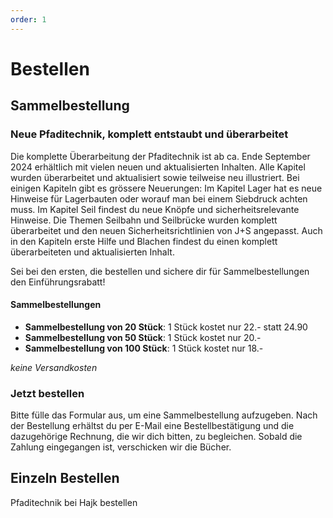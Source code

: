 ```yaml
---
order: 1
---
```

# Bestellen
## Sammelbestellung
### Neue Pfaditechnik, komplett entstaubt und überarbeitet

Die komplette Überarbeitung der Pfaditechnik ist ab ca. Ende September 2024 erhältlich mit vielen neuen und aktualisierten Inhalten. Alle Kapitel wurden überarbeitet und aktualisiert sowie teilweise neu illustriert. Bei einigen Kapiteln gibt es grössere Neuerungen: Im Kapitel Lager hat es neue Hinweise für Lagerbauten oder worauf man bei einem Siebdruck achten muss. Im Kapitel Seil findest du neue Knöpfe und sicherheitsrelevante Hinweise. Die Themen Seilbahn und Seilbrücke wurden komplett überarbeitet und den neuen Sicherheitsrichtlinien von J+S angepasst. Auch in den Kapiteln erste Hilfe und Blachen findest du einen komplett überarbeiteten und aktualisierten Inhalt.

Sei bei den ersten, die bestellen und sichere dir für Sammelbestellungen den Einführungsrabatt!

#### Sammelbestellungen

- **Sammelbestellung von 20 Stück**: 1 Stück kostet nur 22.- statt 24.90
- **Sammelbestellung von 50 Stück**: 1 Stück kostet nur 20.-
- **Sammelbestellung von 100 Stück**: 1 Stück kostet nur 18.-

*keine Versandkosten*


### Jetzt bestellen
Bitte fülle das Formular aus, um eine Sammelbestellung aufzugeben. Nach der Bestellung erhältst du per E-Mail eine Bestellbestätigung und die dazugehörige Rechnung, die wir dich bitten, zu begleichen. Sobald die Zahlung eingegangen ist, verschicken wir die Bücher.
<BulkOrderForm />

## Einzeln Bestellen
<LinkButton link="https://www.hajk.ch/de/pfaditechnik-in-wort-und-bild-pfadi-glockenhof">Pfaditechnik bei Hajk bestellen</LinkButton>